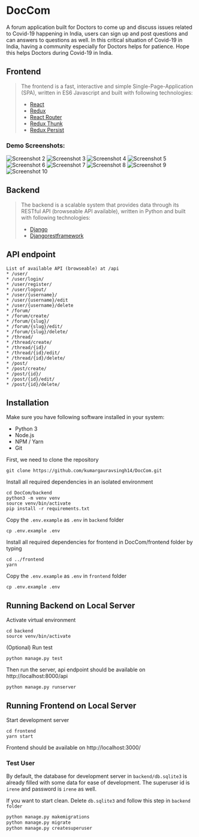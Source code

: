 # DocCom
A forum application built for Doctors to come up and discuss issues related to Covid-19 happening in India, users can sign up and post questions and can answers to questions as well. In this critical situation of Covid-19 in India, having a community especially for Doctors helps for patience. Hope this helps Doctors during Covid-19 in India.

## Frontend
> The frontend is a fast, interactive and simple Single-Page-Application (SPA), written in ES6 Javascript and built with following technologies:
> * [React](https://facebook.github.io/react/)
> * [Redux](http://redux.js.org/)
> * [React Router](https://github.com/ReactTraining/react-router)
> * [Redux Thunk](https://github.com/gaearon/redux-thunk)
> * [Redux Persist](https://github.com/rt2zz/redux-persist)

### Demo Screenshots:
![Screenshot 2](preview/frontend_2.png)
![Screenshot 3](preview/frontend_3.png)
![Screenshot 4](preview/frontend_4.png)
![Screenshot 5](preview/frontend_5.png)
![Screenshot 6](preview/frontend_6.png)
![Screenshot 7](preview/frontend_7.png)
![Screenshot 8](preview/frontend_8.png)
![Screenshot 9](preview/frontend_9.png)
![Screenshot 10](preview/frontend_10.png)

## Backend
> The backend is a scalable system that provides data through its RESTful API (browseable API available), written in Python and built with following technologies:
> * [Django](https://www.djangoproject.com/)
> * [Djangorestframework](http://www.django-rest-framework.org/)

## API endpoint
```
List of available API (browseable) at /api
* /user/
* /user/login/
* /user/register/
* /user/logout/
* /user/{username}/
* /user/{username}/edit
* /user/{username}/delete
* /forum/
* /forum/create/
* /forum/{slug}/
* /forum/{slug}/edit/
* /forum/{slug}/delete/
* /thread/
* /thread/create/
* /thread/{id}/
* /thread/{id}/edit/
* /thread/{id}/delete/
* /post/
* /post/create/
* /post/{id}/
* /post/{id}/edit/
* /post/{id}/delete/
```

## Installation

Make sure you have following software installed in your system:
* Python 3
* Node.js
* NPM / Yarn
* Git

First, we need to clone the repository
```
git clone https://github.com/kumargauravsingh14/DocCom.git
```

Install all required dependencies in an isolated environment

```
cd DocCom/backend
python3 -m venv venv
source venv/bin/activate
pip install -r requirements.txt
```

Copy the `.env.example` as `.env` in `backend` folder
```
cp .env.example .env
```

Install all required dependencies for frontend in DocCom/frontend folder by typing
```
cd ../frontend
yarn
```

Copy the `.env.example` as `.env` in `frontend` folder
```
cp .env.example .env
```

## Running Backend on Local Server

Activate virtual environment

```
cd backend
source venv/bin/activate
```

(Optional) Run test
```
python manage.py test
```

Then run the server, api endpoint should be available on http://localhost:8000/api

```
python manage.py runserver
```

## Running Frontend on Local Server

Start development server

```
cd frontend
yarn start
```

Frontend should be available on http://localhost:3000/

### Test User
By default, the database for development server in `backend/db.sqlite3` is already filled with some data for ease of development. The superuser id is `irene` and password is `irene` as well.

If you want to start clean. Delete `db.sqlite3` and follow this step in `backend folder`
```py
python manage.py makemigrations
python manage.py migrate
python manage.py createsuperuser
```
